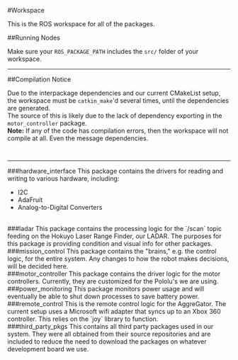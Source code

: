 #Workspace

This is the ROS workspace for all of the packages.

##Running Nodes

Make sure your `ROS_PACKAGE_PATH` includes the `src/` folder of your workspace.

------------------------------------------------

##Compilation Notice

Due to the interpackage dependencies and our current CMakeList setup, the workspace must be `catkin_make`'d several times, until the dependencies are generated.
<br>
The source of this is likely due to the lack of dependency exporting in the `motor_controller` package.
<br>
__Note:__ If any of the code has compilation errors, then the workspace will not compile at all. Even the message dependencies.
<p style="padding-bottom: 1em;"></p>

------------------------------------------------
###hardware_interface
This package contains the drivers for reading and writing to various hardware, including: 
- I2C 
- AdaFruit
- Analog-to-Digital Converters 
 
<br>
###ladar
This package contains the processing logic for the `/scan` topic feeding on the Hokuyo Laser Range Finder, our LADAR. The purposes for this package is providing condition and visual info for other packages.


<br>
###mission_control
This package contains the "brains," e.g. the control logic, for the entire system.  Any changes to how the robot makes decisions, will be decided here.

<br>
###motor_controller
This package contains the driver logic for the motor controllers. Currently, they are customized for the Pololu's we are using.

<br>
###power_monitoring
This package monitors power usage and will eventually be able to shut down processes to save battery power.

<br>
###remote_control
This is the remote control logic for the AggreGator. 
The current setup uses a Microsoft wifi adapter that syncs up to an Xbox 360 controller. This relies on the `joy` library to function.

<br>
###third_party_pkgs
This contains all third party packages used in our system. They were all obtained from their source repositories and are included to reduce the need to download the packages on whatever development board we use.

